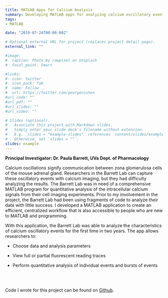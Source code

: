 ```yaml
---
title: MATLAB Apps for Calcium Analysis
summary: Developing MATLAB apps for analyzing calcium oscillatory events in the mouse adrenal gland
tags:
- MATLAB

date: "2019-07-24T00:00:00Z"

# Optional external URL for project (replaces project detail page).
external_link: ""

#image:
#  caption: Photo by rawpixel on Unsplash
#  focal_point: Smart

#links:
#- icon: twitter
#  icon_pack: fab
#  name: Follow
#  url: https://twitter.com/georgecushen
#url_code: ""
#url_pdf: ""
#url_slides: ""
#url_video: ""

# Slides (optional).
#   Associate this project with Markdown slides.
#   Simply enter your slide deck's filename without extension.
#   E.g. `slides = "example-slides"` references `content/slides/example-slides.md`.
#   Otherwise, set `slides = ""`.
slides: example
---
```


**Principal Investigator: Dr. Paula Barrett, UVa Dept. of Pharmacology**

Calcium oscillations signify communication between zona glomerulosa cells of the mouse adrenal gland. Researchers in the Barrett Lab can capture these oscillatory events with calcium imaging, but they had difficulty analyzing the results. The Barrett Lab was in need of a comprehensive MATLAB program for quantitative analysis of the intracellular calcium signals from their cell imaging experiments. Prior to my involvement in the project, the Barrett Lab had been using fragments of code to analyze their data with little success. I developed a MATLAB application to create an efficient, centralized workflow that is also accessible to people who are new to MATLAB and programming.

With this application, the Barrett Lab was able to analyze the characteristics of calcium oscillatory events for the first time in two years. The app allows researchers to:

* Choose data and analysis parameters

* View full or partial fluorescent reading traces

* Perform quantitative analysis of individual events and bursts of events


<br></br>

Code I wrote for this project can be found on [Github](https://github.com/cagancayco/ImageAnalysisHub/scripts).
